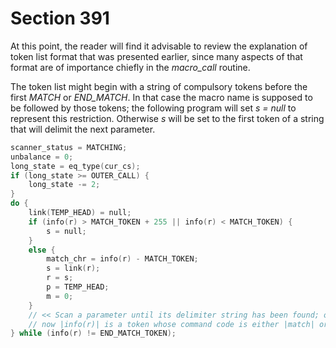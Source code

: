 # Section 391

At this point, the reader will find it advisable to review the explanation of token list format that was presented earlier, since many aspects of that format are of importance chiefly in the *macro_call* routine.

The token list might begin with a string of compulsory tokens before the first *MATCH* or *END_MATCH*.
In that case the macro name is supposed to be followed by those tokens; the following program will set *s = null* to represent this restriction.
Otherwise *s* will be set to the first token of a string that will delimit the next parameter.

```c << Scan the parameters and make |link(r)| point to the macro body; but |return| if an illegal \par is detected >>=
scanner_status = MATCHING;
unbalance = 0;
long_state = eq_type(cur_cs);
if (long_state >= OUTER_CALL) {
    long_state -= 2;
}
do {
    link(TEMP_HEAD) = null;
    if (info(r) > MATCH_TOKEN + 255 || info(r) < MATCH_TOKEN) {
        s = null;
    }
    else {
        match_chr = info(r) - MATCH_TOKEN;
        s = link(r);
        r = s;
        p = TEMP_HEAD;
        m = 0;
    }
    // << Scan a parameter until its delimiter string has been found; or, if |s = null|, simply scan the delimiter string >>
    // now |info(r)| is a token whose command code is either |match| or |end_match|
} while (info(r) != END_MATCH_TOKEN);
```
